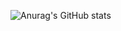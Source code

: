 
![Anurag's GitHub stats](https://github-readme-stats.vercel.app/api?username=newdm2000&show_icons=true&theme=radical)
